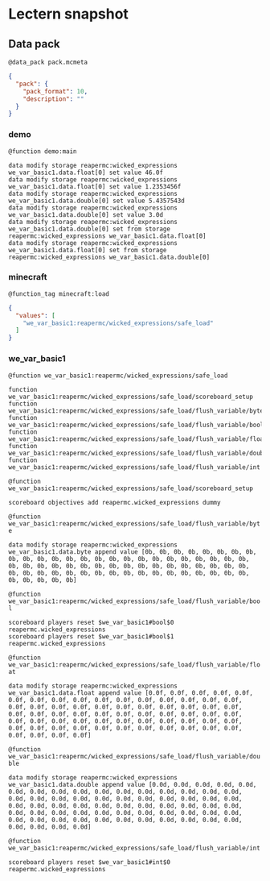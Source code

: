 # Lectern snapshot

## Data pack

`@data_pack pack.mcmeta`

```json
{
  "pack": {
    "pack_format": 10,
    "description": ""
  }
}
```

### demo

`@function demo:main`

```mcfunction
data modify storage reapermc:wicked_expressions we_var_basic1.data.float[0] set value 46.0f
data modify storage reapermc:wicked_expressions we_var_basic1.data.float[0] set value 1.2353456f
data modify storage reapermc:wicked_expressions we_var_basic1.data.double[0] set value 5.4357543d
data modify storage reapermc:wicked_expressions we_var_basic1.data.double[0] set value 3.0d
data modify storage reapermc:wicked_expressions we_var_basic1.data.double[0] set from storage reapermc:wicked_expressions we_var_basic1.data.float[0]
data modify storage reapermc:wicked_expressions we_var_basic1.data.float[0] set from storage reapermc:wicked_expressions we_var_basic1.data.double[0]
```

### minecraft

`@function_tag minecraft:load`

```json
{
  "values": [
    "we_var_basic1:reapermc/wicked_expressions/safe_load"
  ]
}
```

### we_var_basic1

`@function we_var_basic1:reapermc/wicked_expressions/safe_load`

```mcfunction
function we_var_basic1:reapermc/wicked_expressions/safe_load/scoreboard_setup
function we_var_basic1:reapermc/wicked_expressions/safe_load/flush_variable/byte
function we_var_basic1:reapermc/wicked_expressions/safe_load/flush_variable/bool
function we_var_basic1:reapermc/wicked_expressions/safe_load/flush_variable/float
function we_var_basic1:reapermc/wicked_expressions/safe_load/flush_variable/double
function we_var_basic1:reapermc/wicked_expressions/safe_load/flush_variable/int
```

`@function we_var_basic1:reapermc/wicked_expressions/safe_load/scoreboard_setup`

```mcfunction
scoreboard objectives add reapermc.wicked_expressions dummy
```

`@function we_var_basic1:reapermc/wicked_expressions/safe_load/flush_variable/byte`

```mcfunction
data modify storage reapermc:wicked_expressions we_var_basic1.data.byte append value [0b, 0b, 0b, 0b, 0b, 0b, 0b, 0b, 0b, 0b, 0b, 0b, 0b, 0b, 0b, 0b, 0b, 0b, 0b, 0b, 0b, 0b, 0b, 0b, 0b, 0b, 0b, 0b, 0b, 0b, 0b, 0b, 0b, 0b, 0b, 0b, 0b, 0b, 0b, 0b, 0b, 0b, 0b, 0b, 0b, 0b, 0b, 0b, 0b, 0b, 0b, 0b, 0b, 0b, 0b, 0b, 0b, 0b, 0b, 0b, 0b, 0b, 0b, 0b]
```

`@function we_var_basic1:reapermc/wicked_expressions/safe_load/flush_variable/bool`

```mcfunction
scoreboard players reset $we_var_basic1#bool$0 reapermc.wicked_expressions
scoreboard players reset $we_var_basic1#bool$1 reapermc.wicked_expressions
```

`@function we_var_basic1:reapermc/wicked_expressions/safe_load/flush_variable/float`

```mcfunction
data modify storage reapermc:wicked_expressions we_var_basic1.data.float append value [0.0f, 0.0f, 0.0f, 0.0f, 0.0f, 0.0f, 0.0f, 0.0f, 0.0f, 0.0f, 0.0f, 0.0f, 0.0f, 0.0f, 0.0f, 0.0f, 0.0f, 0.0f, 0.0f, 0.0f, 0.0f, 0.0f, 0.0f, 0.0f, 0.0f, 0.0f, 0.0f, 0.0f, 0.0f, 0.0f, 0.0f, 0.0f, 0.0f, 0.0f, 0.0f, 0.0f, 0.0f, 0.0f, 0.0f, 0.0f, 0.0f, 0.0f, 0.0f, 0.0f, 0.0f, 0.0f, 0.0f, 0.0f, 0.0f, 0.0f, 0.0f, 0.0f, 0.0f, 0.0f, 0.0f, 0.0f, 0.0f, 0.0f, 0.0f, 0.0f, 0.0f, 0.0f, 0.0f, 0.0f]
```

`@function we_var_basic1:reapermc/wicked_expressions/safe_load/flush_variable/double`

```mcfunction
data modify storage reapermc:wicked_expressions we_var_basic1.data.double append value [0.0d, 0.0d, 0.0d, 0.0d, 0.0d, 0.0d, 0.0d, 0.0d, 0.0d, 0.0d, 0.0d, 0.0d, 0.0d, 0.0d, 0.0d, 0.0d, 0.0d, 0.0d, 0.0d, 0.0d, 0.0d, 0.0d, 0.0d, 0.0d, 0.0d, 0.0d, 0.0d, 0.0d, 0.0d, 0.0d, 0.0d, 0.0d, 0.0d, 0.0d, 0.0d, 0.0d, 0.0d, 0.0d, 0.0d, 0.0d, 0.0d, 0.0d, 0.0d, 0.0d, 0.0d, 0.0d, 0.0d, 0.0d, 0.0d, 0.0d, 0.0d, 0.0d, 0.0d, 0.0d, 0.0d, 0.0d, 0.0d, 0.0d, 0.0d, 0.0d, 0.0d, 0.0d, 0.0d, 0.0d]
```

`@function we_var_basic1:reapermc/wicked_expressions/safe_load/flush_variable/int`

```mcfunction
scoreboard players reset $we_var_basic1#int$0 reapermc.wicked_expressions
```
